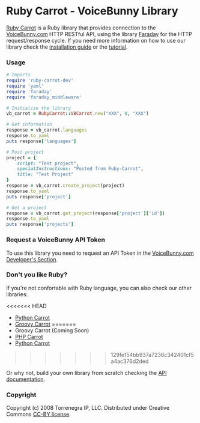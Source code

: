 # Ruby Carrot - VoiceBunny Library

[Ruby Carrot](https://github.com/VoiceBunny/ruby-carrot) is a Ruby library that provides connection to the [VoiceBunny.com](http://voicebunny.com) HTTP RESTful API, using the library [Faraday](https://github.com/technoweenie/faraday) for the HTTP request/response cycle.
If you need more information on how to use our library check the [installation guide](https://github.com/VoiceBunny/ruby-carrot/wiki/installation) or the [tutorial](https://github.com/VoiceBunny/ruby-carrot/wiki/Use-tutorial).

### Usage

```ruby
# Imports
require 'ruby-carrot-dev'
require 'yaml'
require 'faraday'
require 'faraday_middleware'

# Initialize the library
vb_carrot = RubyCarrot::VBCarrot.new("XXX", 0, "XXX")

# Get information
response = vb_carrot.languages
response.to_yaml
puts response['languages']

# Post project
project = {
    script: "Test project",
    specialInstructions: "Posted from Ruby-Carrot",
    title: "Test Project"
}
response = vb_carrot.create_project(project)
response.to_yaml
puts response['project']

# Get a project
response = vb_carrot.get_project(response['project']['id'])
response.to_yaml
puts response['projects']
```

### Request a VoiceBunny API Token
To use this library you need to request an API Token in the [VoiceBunny.com Developer's Section](http://voicebunny.com/developers/token).

### Don't you like Ruby?
If you're not confortable with Ruby language, you can also check our other libraries:

<<<<<<< HEAD
* [Python Carrot](https://github.com/VoiceBunny/python-carrot)
* [Groovy Carrot](https://github.com/VoiceBunny/groovy-carrot)
=======
* Groovy Carrot (Coming Soon)
* [PHP Carrot](https://github.com/VoiceBunny/php-carrot)
* [Python Carrot](https://github.com/VoiceBunny/python-carrot)
>>>>>>> 129fe154bb937a7236c342401cf5a4ac376d2ded

Or why not, build your own library from scratch checking the [API documentation](http://voicebunny.com/developers/index).

### Copyright

Copyright (c) 2008 Torrenegra IP, LLC. Distributed under Creative Commons [CC-BY license](http://creativecommons.org/licenses/by/3.0/).